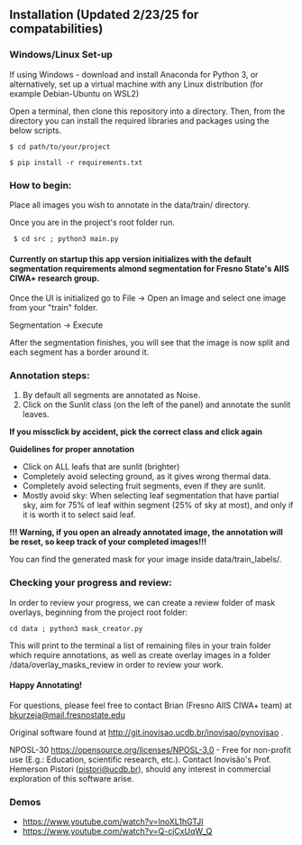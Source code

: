 ## Installation (Updated 2/23/25 for compatabilities)

### Windows/Linux Set-up

If using Windows - download and install Anaconda for Python 3, or alternatively, set up a virtual machine with any Linux distribution (for example Debian-Ubuntu on WSL2)

Open a terminal, then clone this repository into a directory.
Then, from the directory you can install the required libraries and packages using the below scripts.

```
$ cd path/to/your/project
```

```
$ pip install -r requirements.txt
```

### How to begin:

Place all images you wish to annotate in the data/train/ directory.

Once you are in the project's root folder run.

```
 $ cd src ; python3 main.py
```

#### Currently on startup this app version initializes with the default segmentation requirements almond segmentation for Fresno State's AIIS CIWA+ research group.

Once the UI is initialized go to File -> Open an Image and select one image from your "train" folder.

Segmentation -> Execute

After the segmentation finishes, you will see that the image is now split and each segment has a border around it.

### Annotation steps:

1.  By default all segments are annotated as Noise.
2.  Click on the Sunlit class (on the left of the panel) and annotate the sunlit leaves.

**If you missclick by accident, pick the correct class and click again**

**Guidelines for proper annotation**

- Click on ALL leafs that are sunlit (brighter)
- Completely avoid selecting ground, as it gives wrong thermal data.
- Completely avoid selecting fruit segments, even if they are sunlit.
- Mostly avoid sky: When selecting leaf segmentation that have partial sky, aim for 75% of leaf within segment (25% of sky at most), and only if it is worth it to select said leaf.

**!!! Warning, if you open an already annotated image, the annotation will be reset, so keep track of your completed images!!!**

You can find the generated mask for your image inside data/train_labels/.

### Checking your progress and review:

In order to review your progress, we can create a review folder of mask overlays, beginning from the project root folder:

```
cd data ; python3 mask_creator.py
```

This will print to the terminal a list of remaining files in your train folder which require annotations, as well as create overlay images in a folder /data/overlay_masks_review in order to review your work.

#### Happy Annotating!

For questions, please feel free to contact Brian (Fresno AIIS CIWA+ team) at bkurzeja@mail.fresnostate.edu

Original software found at http://git.inovisao.ucdb.br/inovisao/pynovisao .

NPOSL-30 https://opensource.org/licenses/NPOSL-3.0 - Free for non-profit use (E.g.: Education, scientific research, etc.). Contact Inovisão's Prof. Hemerson Pistori (pistori@ucdb.br), should any interest in commercial exploration of this software arise.

### Demos

- https://www.youtube.com/watch?v=lnoXL1hGTJI
- https://www.youtube.com/watch?v=Q-cjCxUqW_Q
